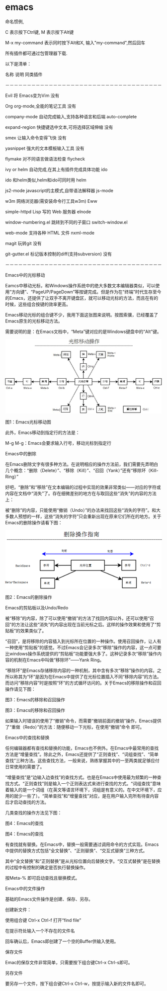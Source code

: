 # emacs

命名惯例,

C 表示按下Ctrl键, M 表示按下Alt键

M-x my-command 表示同时按下Alt和X, 输入"my-command",然后回车

所有插件都可通过包管理器下载.

以下是清单：

名称    说明    同类插件

－－－－－－－－－－－－－－－－－－－－－－－－－－－－－－－－－－－－

Evil    将 Emacs变为Vim    没有

Org    org-mode,全能的笔记工具    没有

company-mode    自动完成输入,支持各种语言和后端    auto-complete

expand-region    快捷键选中文本,可将选择区域伸缩    没有

smex    让输入命令变得飞快    没有

yasnippet    强大的文本模板输入工具    没有

flymake    对不同语言做语法检查    flycheck

ivy or helm    自动完成,在其上有插件完成具体功能    ido

ido    和helm类似,helm和ido可同时用    helm

js2-mode    javascript的主模式,自带语法解释器    js-mode

w3m    网络浏览器\(需安装命令行工具w3m\)    Eww

simple-httpd    Lisp 写的 Web 服务器    elnode

window-numbering.el    跳转到不同的子窗口    switch-window.el

web-mode    支持各种 HTML 文件    nxml-mode

magit    玩转git    没有

git-gutter.el    标记版本控制的diff\(支持subversion\)    没有

－－－－－－－－－－－－－－－－－－－－－－－－－－－－－－－－－－－－

Emacs中的光标移动

Eamcs中移动光标，和Windows操作系统中的绝大多数文本编辑器类似，可以使用“方向键”、“PageUP/PageDown”等按键完成。但是作为在“终端”时代生存至今的Emacs，还提供了让双手不离开键盘区，就可以移动光标的方法，而且在有的时候，这些组合按键的效率更高。

Emacs移动光标的组合键不少，我用下面这张图来说明。按图索骥，已经覆盖了Emacs原生的光标移动方法。

需要说明的是：在Emacs文档中，“Meta”键对应的是Windows键盘中的“Alt”键。

![](/assets/import1.png)

图1：Emacs光标移动图

此外，Emacs移动到指定行的方法是：

M-g M-g：Emacs会要求输入行号，移动光标到指定行

Emacs中的删除

在Emacs删除文字有很多种方法。在说明相应的操作方法前，我们需要先弄明白几个概念：“删除（Delete）”、“移除（Kill）”、“召回（Yank）”还有“移除环（Kill-Ring）”

好吧，“删除”和“移除”在文本编辑的过程中实现的效果非常类似——对应的字符或内容在文档中“消失”了。存在细微差别的地方在与取回这些“消失”的内容的方法上：

被“删除”的内容，只能使用“撤销（Undo）”的办法来找回这些“消失的字符”。和大多数人预想的一样，这些“消失的字符”只会重新出现在原来它们所在的地方。关于Emacs的删除操作请看下图：

![](/assets/import2.png)

图2：Emacs的删除操作

Emacs的剪贴板以及Undo/Redo

被“移除”的内容，除了可以使用“撤销”的方法了找回内容以外，还可以使用“召回”的方法让这些“消失”的内容出现在当前光标之后。这样的操作效果和使用了“剪贴板”的效果类似了。

“召回”，是将移除的内容插入到光标所在位置的一种操作。使用召回操作，让人有一种使用“剪贴板”的感觉。不过Emacs会记录多次“移除”操作的内容，这一点可要比windows操作系统提供的“剪贴板”功能要强大多了。这种记录多次“移除”操作内容的机制在Emacs中叫做“移除环”——Yank Ring。

“移除环”是Emacs存储移除内容的一种机制，其中含有多次“移除”操作的内容。之所以称其为“环”是因为在Emacs中提供了在光标位置插入不同“移除内容”的方法。而访问“移除内容”时是按照“环”的方式循环访问的。关于Emacs的移除操作和召回操作请见下图：

图3：Emacs的移除和召回操作

图3：Emacs的移除和召回操作

如果输入时错误的使用了“撤销”命令，而需要“撤销前面的撤销”操作，Emacs提供了“重做（Redo）”的方法：随便移动一下光标，在使用“撤销”命令 即可。

Emacs中的查找和替换

任何编辑器都有查找和替换的功能，Emacs也不例外。在Emacs中最常用的查找方法是“增量查找”。除此之外，Emacs还提供了“正则查找”、“词组查找”、“简单查找”三种方法。这些查找方法，一般来说，熟练掌握其中的一至两类就足够应付日常使用的需要了。

“增量查找”是“边输入边查找”的查找方式。也是在Emacs中使用最为频繁的一种查找方式。“正则查找”则是输入一个正则表达式来进行查找的方式。“词组查找”意味着输入的是一个词组（在英文等语言环境下，词组是有意义的。在中文环境下，应用的就少一些了）。“简单查找”和“增量查找”对应，是在用户输入完所有待查内容后才启动查找的方法。

几类查找的操作方法见下图：

图4：Emacs的查找

图4：Emacs的查找

有查找就有替换。在Emacs中，替换一般需要通过调用命令的方式实现。Emacs中提供的替换方式包括“全文替换”、“正则替换”、“交互式替换”三种方式。

其中“全文替换”和“正则替换”是从光标位置向后替换文字。“交互式替换”是在替换的过程中有控制的确定是否执行替换操作。

按Meta-% 即可启动查找且替换模式。

Emacs中的文件操作

基础的Emacs文件操作是创建、保存、另存。

创建新文件：

使用组合键 Ctrl-x Ctrl-f 打开“find file”

在提示符处输入一个不存在的文件名

回车确认后，Emacs即创建了一个空的Buffer供输入使用。

保存文件

Emac的保存文件非常简单，只需要按下组合键Ctrl-x Ctrl-s即可。

另存文件

要另存一个文件，按下组合键Ctrl-x Ctrl-w，按提示输入新的文件名即可。

